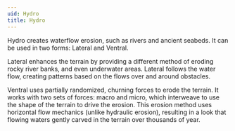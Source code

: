 ```yaml
---
uid: Hydro
title: Hydro
---
```


Hydro creates waterflow erosion, such as rivers and ancient seabeds. It can be used in two forms: Lateral and Ventral.

Lateral enhances the terrain by providing a different method of eroding rocky river banks, and even underwater areas. Lateral follows the water flow, creating patterns based on the flows over and around obstacles. 

Ventral uses partially randomized, churning forces to erode the terrain. It works with two sets of forces: macro and micro, which interweave to use the shape of the terrain to drive the erosion. This erosion method uses horizontal flow mechanics (unlike hydraulic erosion), resulting in a look that flowing waters gently carved in the terrain over thousands of year.

 
